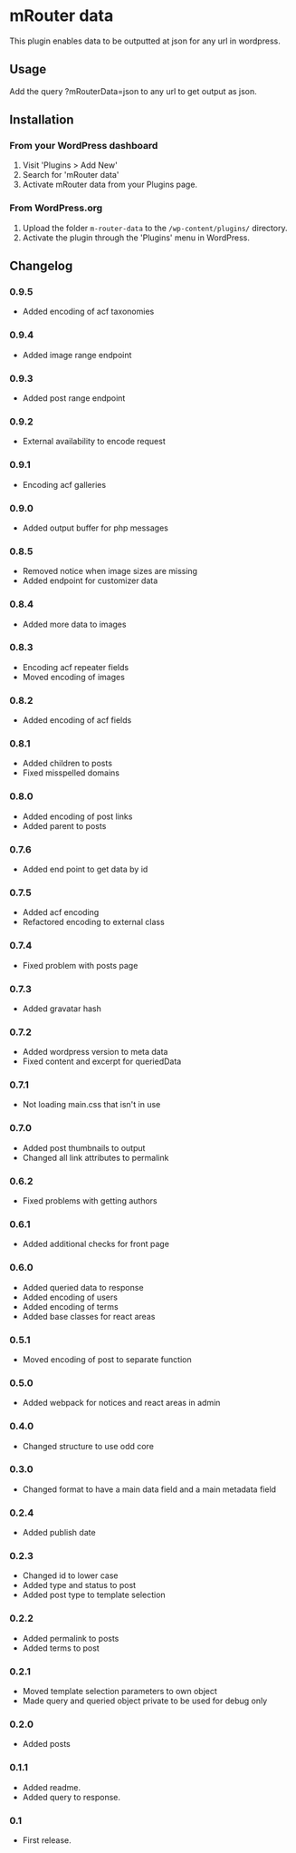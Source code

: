 # mRouter data

This plugin enables data to be outputted at json for any url in wordpress.

## Usage

Add the query ?mRouterData=json to any url to get output as json.

## Installation
### From your WordPress dashboard

1. Visit 'Plugins > Add New'
2. Search for 'mRouter data'
3. Activate mRouter data from your Plugins page.

### From WordPress.org
1. Upload the folder `m-router-data` to the `/wp-content/plugins/` directory.
2. Activate the plugin through the 'Plugins' menu in WordPress.

## Changelog

### 0.9.5
* Added encoding of acf taxonomies

### 0.9.4
* Added image range endpoint

### 0.9.3
* Added post range endpoint

### 0.9.2
* External availability to encode request

### 0.9.1
* Encoding acf galleries

### 0.9.0
* Added output buffer for php messages

### 0.8.5
* Removed notice when image sizes are missing
* Added endpoint for customizer data

### 0.8.4
* Added more data to images

### 0.8.3
* Encoding acf repeater fields
* Moved encoding of images

### 0.8.2
* Added encoding of acf fields

### 0.8.1
* Added children to posts
* Fixed misspelled domains

### 0.8.0
* Added encoding of post links
* Added parent to posts

### 0.7.6
* Added end point to get data by id

### 0.7.5
* Added acf encoding
* Refactored encoding to external class

### 0.7.4
* Fixed problem with posts page

### 0.7.3
* Added gravatar hash

### 0.7.2
* Added wordpress version to meta data
* Fixed content and excerpt for queriedData

### 0.7.1
* Not loading main.css that isn't in use

### 0.7.0
* Added post thumbnails to output
* Changed all link attributes to permalink

### 0.6.2
* Fixed problems with getting authors

### 0.6.1
* Added additional checks for front page

### 0.6.0
* Added queried data to response
* Added encoding of users
* Added encoding of terms
* Added base classes for react areas

### 0.5.1
* Moved encoding of post to separate function

### 0.5.0
* Added webpack for notices and react areas in admin

### 0.4.0
* Changed structure to use odd core

### 0.3.0
* Changed format to have a main data field and a main metadata field

### 0.2.4
* Added publish date

### 0.2.3
* Changed id to lower case
* Added type and status to post
* Added post type to template selection

### 0.2.2
* Added permalink to posts
* Added terms to post

### 0.2.1
* Moved template selection parameters to own object
* Made query and queried object private to be used for debug only

### 0.2.0
* Added posts

### 0.1.1
* Added readme.
* Added query to response.

### 0.1
* First release.
